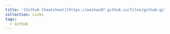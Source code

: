 ```yaml
---
title: '[Github Cheatsheet](https://weihao97.github.io/files/github-git-cheat-sheet.pdf)'
collection: Links
tags:
  - Github
---
```

